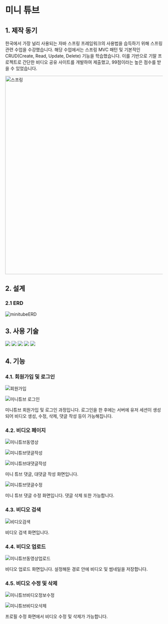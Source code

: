 # 미니 튜브
## 1. 제작 동기
한국에서 가장 널리 사용되는 자바 스프링 프레임워크의 사용법을 습득하기 위해 스프링 관련 수업을 수강했습니다. 해당 수업에서는 스프링 MVC 패턴 및 기본적인 CRUD(Create, Read, Update, Delete) 기능을 학습했습니다. 이를 기반으로 기말 프로젝트로 간단한 비디오 공유 사이트를 개발하여 제출했고, 99점이라는 높은 점수를 받을 수 있었습니다.

<img width="633" alt="스프링" src="https://github.com/coldsteelpope/haancare_bot/assets/128117575/017864d5-91ec-43f5-ab42-0b0dd6e78848">

## 2. 설계
### 2.1 ERD
![minitubeERD](https://github.com/coldsteelpope/haancare_bot/assets/128117575/e083225c-233c-4ea7-b3aa-02c95a18a34a)


## 3. 사용 기술
<img src="https://img.shields.io/badge/java-007396?style=for-the-badge&logo=java&logoColor=white"> <img src="https://img.shields.io/badge/spring-6DB33F?style=for-the-badge&logo=spring&logoColor=white"> <img src="https://img.shields.io/badge/mysql-4479A1?style=for-the-badge&logo=mysql&logoColor=white"> <img src="https://img.shields.io/badge/spring-6DB33F?style=for-the-badge&logo=spring&logoColor=white"> <img src="https://img.shields.io/badge/bootstrap-7952B3?style=for-the-badge&logo=bootstrap&logoColor=white"> 


## 4. 기능
### 4.1. 회원가입 및 로그인
![회원가입](https://github.com/coldsteelpope/minitube/assets/128117575/9736854c-0eab-43ca-83f9-45cbb03fc9cd)

![미니튜브 로그인](https://github.com/coldsteelpope/minitube/assets/128117575/f6f96f2e-c4ff-41d6-8f54-7bb0ec0ac6bd)

미니튜브 회원가입 및 로그인 과정입니다. 로그인을 한 후에는 서버에 유저 세션이 생성되어 비디오 생성, 수정, 삭제, 댓글 작성 등이 가능해집니다.

### 4.2. 비디오 페이지

![미니튜브동영상](https://github.com/coldsteelpope/minitube/assets/128117575/62d2c221-b9ec-4191-9ecd-63f6a12fde97)

![미니튜브댓글작성](https://github.com/coldsteelpope/minitube/assets/128117575/72b71844-479e-475b-9a50-fad316361946)

![미니튜브대댓글작성](https://github.com/coldsteelpope/minitube/assets/128117575/12a5aac5-713e-48b1-b2f4-e8592a83b5f4)

미니 튜브 댓글, 대댓글 작성 화면입니다.

![미니튜브댓글수정](https://github.com/coldsteelpope/minitube/assets/128117575/720cbd56-fa95-44c9-aa84-6836928644a1)

미니 튜브 댓글 수정 화면입니다. 댓글 삭제 또한 가능합니다.

### 4.3. 비디오 검색
![비디오검색](https://github.com/coldsteelpope/haancare_bot/assets/128117575/549deea1-4865-4d51-b0d2-e8fada3d1566)

비디오 검색 화면입니다.

### 4.4. 비디오 업로드
![미니튜브동영상업로드](https://github.com/coldsteelpope/minitube/assets/128117575/0f4454a1-ec36-4b04-92ec-6d33b1d6c944)

비디오 업로드 화면입니다. 설정해둔 경로 안에 비디오 및 썸네일을 저장합니다.

### 4.5. 비디오 수정 및 삭제
![미니튜브비디오정보수정](https://github.com/coldsteelpope/minitube/assets/128117575/8e233bbc-1756-4483-aa37-9c8391f744e2)

![미니튜브비디오삭제](https://github.com/coldsteelpope/haancare_bot/assets/128117575/e7e80d2d-a791-4b24-a997-861c4a8a3393)

프로필 수정 화면에서 비디오 수정 및 삭제가 가능합니다.
